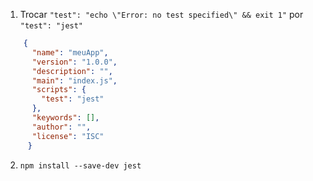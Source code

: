 1. Trocar `"test": "echo \"Error: no test specified\" && exit 1"` por `"test": "jest"`
```json
	{
	  "name": "meuApp",
	  "version": "1.0.0",
	  "description": "",
	  "main": "index.js",
	  "scripts": {
	    "test": "jest"
	  },
	  "keywords": [],
	  "author": "",
	  "license": "ISC"
	 }
```

2. `npm install --save-dev jest`
